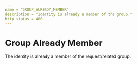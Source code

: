 ```yaml
---
name = "GROUP_ALREADY_MEMBER"
description = "Identity is already a member of the group."
http_status = 400
---
```


# Group Already Member

The identity is already a member of the request/related group.

